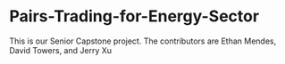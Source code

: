 # Pairs-Trading-for-Energy-Sector
This is our Senior Capstone project. The contributors are Ethan Mendes, David Towers, and Jerry Xu 
